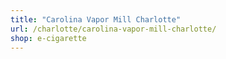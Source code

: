 ```yaml
---
title: "Carolina Vapor Mill Charlotte"
url: /charlotte/carolina-vapor-mill-charlotte/
shop: e-cigarette
---
```


